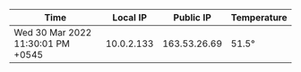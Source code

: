 | Time     | Local IP | Public IP | Temperature |
| ----------- | ----------- | ----------- | ----------- |
| Wed 30 Mar 2022 11:30:01 PM +0545      | 10.0.2.133     | 163.53.26.69  | 51.5° |
